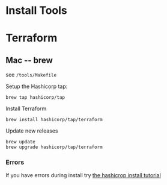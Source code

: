 # Install Tools

# Terraform

## Mac -- brew

see `/tools/Makefile`

Setup the Hashicorp tap:
```
brew tap hashicorp/tap
```

Install Terraform
```
brew install hashicorp/tap/terraform
```

Update new releases
```
brew update
brew upgrade hashicorp/tap/terraform
```

### Errors
If you have errors during install try [the hashicrop install tutorial]([https://learn.hashicorp.com/tutorials/terraform/install-cli?in=terraform/azure-get-started)
